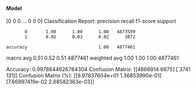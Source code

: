 #### Model
[0 0 0 ... 0 0 0]
Classification Report:
              precision    recall  f1-score   support

           0       1.00      1.00      1.00   4873589
           1       0.02      0.03      0.02      3872

    accuracy                           1.00   4877461
   macro avg       0.51      0.52      0.51   4877461
weighted avg       1.00      1.00      1.00   4877461

Accuracy: 0.9978644626784304
Confusion Matrix:
[[4866914    6675]
 [   3741     131]]
Confusion Matrix (%):
[[9.97837604e+01 1.36853990e-01]
 [7.66997419e-02 2.68582363e-03]]
